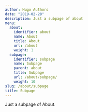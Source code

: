 ```yaml
---
author: Hugo Authors
date: "2019-02-28"
description: Just a subpage of about
menu:
  about:
    identifier: about
    name: About
    title: About
    url: /about
    weight: 1
  subpage:
    identifier: subpage
    name: Subpage
    parent: about
    title: Subpage
    url: /about/subpage/
    weight: 10
slug: /about/subpage
title: Subpage
---
```


Just a subpage of About.

